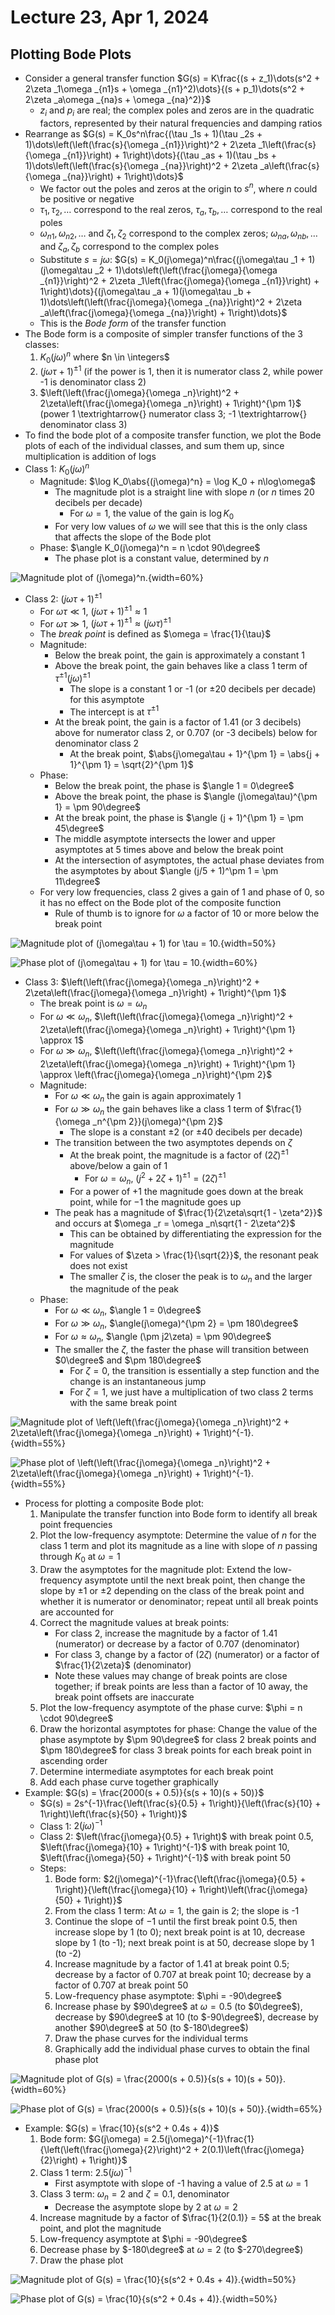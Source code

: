 # Lecture 23, Apr 1, 2024

## Plotting Bode Plots

* Consider a general transfer function $G(s) = K\frac{(s + z_1)\dots(s^2 + 2\zeta _1\omega _{n1}s + \omega _{n1}^2)\dots}{(s + p_1)\dots(s^2 + 2\zeta _a\omega _{na}s + \omega _{na}^2)}$
	* $z_i$ and $p_i$ are real; the complex poles and zeros are in the quadratic factors, represented by their natural frequencies and damping ratios
* Rearrange as $G(s) = K_0s^n\frac{(\tau _1s + 1)(\tau _2s + 1)\dots\left(\left(\frac{s}{\omega _{n1}}\right)^2 + 2\zeta _1\left(\frac{s}{\omega _{n1}}\right) + 1\right)\dots}{(\tau _as + 1)(\tau _bs + 1)\dots\left(\left(\frac{s}{\omega _{na}}\right)^2 + 2\zeta _a\left(\frac{s}{\omega _{na}}\right) + 1\right)\dots}$
	* We factor out the poles and zeros at the origin to $s^n$, where $n$ could be positive or negative
	* $\tau _1, \tau _2, \dots$ correspond to the real zeros, $\tau _a, \tau _b, \dots$ correspond to the real poles
	* $\omega _{n1}, \omega _{n2}, \dots$ and $\zeta _1, \zeta _2$ correspond to the complex zeros; $\omega _{na}, \omega _{nb}, \dots$ and $\zeta _a, \zeta _b$ correspond to the complex poles
	* Substitute $s = j\omega$: $G(s) = K_0(j\omega)^n\frac{(j\omega\tau _1 + 1)(j\omega\tau _2 + 1)\dots\left(\left(\frac{j\omega}{\omega _{n1}}\right)^2 + 2\zeta _1\left(\frac{j\omega}{\omega _{n1}}\right) + 1\right)\dots}{(j\omega\tau _a + 1)(j\omega\tau _b + 1)\dots\left(\left(\frac{j\omega}{\omega _{na}}\right)^2 + 2\zeta _a\left(\frac{j\omega}{\omega _{na}}\right) + 1\right)\dots}$
	* This is the *Bode form* of the transfer function
* The Bode form is a composite of simpler transfer functions of the 3 classes:
	1. $K_0(j\omega)^n$ where $n \in \integers$
	2. $(j\omega\tau + 1)^{\pm 1}$ (if the power is 1, then it is numerator class 2, while power -1 is denominator class 2)
	3. $\left(\left(\frac{j\omega}{\omega _n}\right)^2 + 2\zeta\left(\frac{j\omega}{\omega _n}\right) + 1\right)^{\pm 1}$ (power 1 \textrightarrow{} numerator class 3; -1 \textrightarrow{} denominator class 3)
* To find the bode plot of a composite transfer function, we plot the Bode plots of each of the individual classes, and sum them up, since multiplication is addition of logs
* Class 1: $K_0(j\omega)^n$
	* Magnitude: $\log K_0\abs{(j\omega)^n} = \log K_0 + n\log\omega$
		* The magnitude plot is a straight line with slope $n$ (or $n$ times 20 decibels per decade)
			* For $\omega = 1$, the value of the gain is $\log K_0$
		* For very low values of $\omega$ we will see that this is the only class that affects the slope of the Bode plot
	* Phase: $\angle K_0(j\omega)^n = n \cdot 90\degree$
		* The phase plot is a constant value, determined by $n$

![Magnitude plot of $(j\omega)^n$.](./imgs/lec23_1.png){width=60%}

* Class 2: $(j\omega\tau + 1)^{\pm 1}$
	* For $\omega\tau \ll 1$, $(j\omega\tau + 1)^{\pm 1} \approx 1$
	* For $\omega\tau \gg 1$, $(j\omega\tau + 1)^{\pm 1} \approx (j\omega\tau)^{\pm 1}$
	* The *break point* is defined as $\omega = \frac{1}{\tau}$
	* Magnitude:
		* Below the break point, the gain is approximately a constant 1
		* Above the break point, the gain behaves like a class 1 term of $\tau^{\pm 1}(j\omega)^{\pm 1}$
			* The slope is a constant 1 or -1 (or $\pm 20$ decibels per decade) for this asymptote
			* The intercept is at $\tau^{\pm 1}$
		* At the break point, the gain is a factor of 1.41 (or 3 decibels) above for numerator class 2, or 0.707 (or -3 decibels) below for denominator class 2
			* At the break point, $\abs{j\omega\tau + 1}^{\pm 1} = \abs{j + 1}^{\pm 1} = \sqrt{2}^{\pm 1}$
	* Phase:
		* Below the break point, the phase is $\angle 1 = 0\degree$
		* Above the break point, the phase is $\angle (j\omega\tau)^{\pm 1} = \pm 90\degree$
		* At the break point, the phase is $\angle (j + 1)^{\pm 1} = \pm 45\degree$
		* The middle asymptote intersects the lower and upper asymptotes at 5 times above and below the break point
		* At the intersection of asymptotes, the actual phase deviates from the asymptotes by about $\angle (j/5 + 1)^\pm 1 = \pm 11\degree$
	* For very low frequencies, class 2 gives a gain of 1 and phase of 0, so it has no effect on the Bode plot of the composite function
		* Rule of thumb is to ignore for $\omega$ a factor of 10 or more below the break point

![Magnitude plot of $(j\omega\tau + 1)$ for $\tau = 10$.](./imgs/lec23_2.png){width=50%}

![Phase plot of $(j\omega\tau + 1)$ for $\tau = 10$.](./imgs/lec23_3.png){width=60%}

* Class 3: $\left(\left(\frac{j\omega}{\omega _n}\right)^2 + 2\zeta\left(\frac{j\omega}{\omega _n}\right) + 1\right)^{\pm 1}$
	* The break point is $\omega = \omega _n$
	* For $\omega \ll \omega _n$, $\left(\left(\frac{j\omega}{\omega _n}\right)^2 + 2\zeta\left(\frac{j\omega}{\omega _n}\right) + 1\right)^{\pm 1} \approx 1$
	* For $\omega \gg \omega _n$, $\left(\left(\frac{j\omega}{\omega _n}\right)^2 + 2\zeta\left(\frac{j\omega}{\omega _n}\right) + 1\right)^{\pm 1} \approx \left(\frac{j\omega}{\omega _n}\right)^{\pm 2}$
	* Magnitude:
		* For $\omega \ll \omega _n$ the gain is again approximately 1
		* For $\omega \gg \omega _n$ the gain behaves like a class 1 term of $\frac{1}{\omega _n^{\pm 2}}(j\omega)^{\pm 2}$
			* The slope is a constant $\pm 2$ (or $\pm 40$ decibels per decade)
		* The transition between the two asymptotes depends on $\zeta$
			* At the break point, the magnitude is a factor of $(2\zeta)^{\pm 1}$ above/below a gain of 1
				* For $\omega = \omega _n$, $(j^2 + 2\zeta + 1)^{\pm 1} = (2\zeta)^{\pm 1}$
			* For a power of $+1$ the magnitude goes down at the break point, while for $-1$ the magnitude goes up
		* The peak has a magnitude of $\frac{1}{2\zeta\sqrt{1 - \zeta^2}}$ and occurs at $\omega _r = \omega _n\sqrt{1 - 2\zeta^2}$
			* This can be obtained by differentiating the expression for the magnitude
			* For values of $\zeta > \frac{1}{\sqrt{2}}$, the resonant peak does not exist
			* The smaller $\zeta$ is, the closer the peak is to $\omega _n$ and the larger the magnitude of the peak
	* Phase:
		* For $\omega \ll \omega _n$, $\angle 1 = 0\degree$
		* For $\omega \gg \omega _n$, $\angle(j\omega)^{\pm 2} = \pm 180\degree$
		* For $\omega \approx \omega _n$, $\angle (\pm j2\zeta) = \pm 90\degree$
		* The smaller the $\zeta$, the faster the phase will transition between $0\degree$ and $\pm 180\degree$
			* For $\zeta = 0$, the transition is essentially a step function and the change is an instantaneous jump
			* For $\zeta = 1$, we just have a multiplication of two class 2 terms with the same break point

![Magnitude plot of $\left(\left(\frac{j\omega}{\omega _n}\right)^2 + 2\zeta\left(\frac{j\omega}{\omega _n}\right) + 1\right)^{-1}$.](./imgs/lec23_4.png){width=55%}

![Phase plot of $\left(\left(\frac{j\omega}{\omega _n}\right)^2 + 2\zeta\left(\frac{j\omega}{\omega _n}\right) + 1\right)^{-1}$.](./imgs/lec23_5.png){width=55%}

* Process for plotting a composite Bode plot:
	1. Manipulate the transfer function into Bode form to identify all break point frequencies
	2. Plot the low-frequency asymptote: Determine the value of $n$ for the class 1 term and plot its magnitude as a line with slope of $n$ passing through $K_0$ at $\omega = 1$
	3. Draw the asymptotes for the magnitude plot: Extend the low-frequency asymptote until the next break point, then change the slope by $\pm 1$ or $\pm 2$ depending on the class of the break point and whether it is numerator or denominator; repeat until all break points are accounted for
	4. Correct the magnitude values at break points:
		* For class 2, increase the magnitude by a factor of $1.41$ (numerator) or decrease by a factor of $0.707$ (denominator)
		* For class 3, change by a factor of $(2\zeta)$ (numerator) or a factor of $\frac{1}{2\zeta}$ (denominator)
		* Note these values may change of break points are close together; if break points are less than a factor of 10 away, the break point offsets are inaccurate
	5. Plot the low-frequency asymptote of the phase curve: $\phi = n \cdot 90\degree$
	6. Draw the horizontal asymptotes for phase: Change the value of the phase asymptote by $\pm 90\degree$ for class 2 break points and $\pm 180\degree$ for class 3 break points for each break point in ascending order
	7. Determine intermediate asymptotes for each break point
	8. Add each phase curve together graphically
* Example: $G(s) = \frac{2000(s + 0.5)}{s(s + 10)(s + 50)}$
	* $G(s) = 2s^{-1}\frac{\left(\frac{s}{0.5} + 1\right)}{\left(\frac{s}{10} + 1\right)\left(\frac{s}{50} + 1\right)}$
	* Class 1: $2(j\omega)^{-1}$
	* Class 2: $\left(\frac{j\omega}{0.5} + 1\right)$ with break point $0.5$, $\left(\frac{j\omega}{10} + 1\right)^{-1}$ with break point $10$, $\left(\frac{j\omega}{50} + 1\right)^{-1}$ with break point $50$
	* Steps:
		1. Bode form: $2(j\omega)^{-1}\frac{\left(\frac{j\omega}{0.5} + 1\right)}{\left(\frac{j\omega}{10} + 1\right)\left(\frac{j\omega}{50} + 1\right)}$
		2. From the class 1 term: At $\omega = 1$, the gain is 2; the slope is -1
		3. Continue the slope of $-1$ until the first break point $0.5$, then increase slope by 1 (to 0); next break point is at $10$, decrease slope by 1 (to -1); next break point is at $50$, decrease slope by 1 (to -2)
		4. Increase magnitude by a factor of $1.41$ at break point $0.5$; decrease by a factor of $0.707$ at break point $10$; decrease by a factor of $0.707$ at break point $50$
		5. Low-frequency phase asymptote: $\phi = -90\degree$
		6. Increase phase by $90\degree$ at $\omega = 0.5$ (to $0\degree$), decrease by $90\degree$ at $10$ (to $-90\degree$), decrease by another $90\degree$ at $50$ (to $-180\degree$)
		7. Draw the phase curves for the individual terms
		8. Graphically add the individual phase curves to obtain the final phase plot

![Magnitude plot of $G(s) = \frac{2000(s + 0.5)}{s(s + 10)(s + 50)}$.](./imgs/lec23_6.png){width=60%}

![Phase plot of $G(s) = \frac{2000(s + 0.5)}{s(s + 10)(s + 50)}$.](./imgs/lec23_7.png){width=65%}

* Example: $G(s) = \frac{10}{s(s^2 + 0.4s + 4)}$
	1. Bode form: $G(j\omega) = 2.5(j\omega)^{-1}\frac{1}{\left(\left(\frac{j\omega}{2}\right)^2 + 2(0.1)\left(\frac{j\omega}{2}\right) + 1\right)}$
	2. Class 1 term: $2.5(j\omega)^{-1}$
		* First asymptote with slope of -1 having a value of $2.5$ at $\omega = 1$
	3. Class 3 term: $\omega _n = 2$ and $\zeta = 0.1$, denominator
		* Decrease the asymptote slope by 2 at $\omega = 2$
	4. Increase magnitude by a factor of $\frac{1}{2(0.1)} = 5$ at the break point, and plot the magnitude
	5. Low-frequency asymptote at $\phi = -90\degree$
	6. Decrease phase by $-180\degree$ at $\omega = 2$ (to $-270\degree$)
	7. Draw the phase plot

![Magnitude plot of $G(s) = \frac{10}{s(s^2 + 0.4s + 4)}$.](./imgs/lec23_8.png){width=50%}

![Phase plot of $G(s) = \frac{10}{s(s^2 + 0.4s + 4)}$.](./imgs/lec23_9.png){width=50%}

